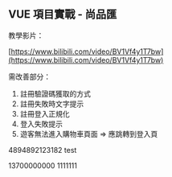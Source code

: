 ## VUE 項目實戰 - 尚品匯

教學影片：

[https://www.bilibili.com/video/BV1Vf4y1T7bw](https://www.bilibili.com/video/BV1Vf4y1T7bw)

需改善部分：
1. 註冊驗證碼獲取的方式
2. 註冊失敗時文字提示
3. 註冊登入正規化
4. 登入失敗提示
5. 遊客無法進入購物車頁面 => 應跳轉到登入頁

4894892123182
test

13700000000
1111111